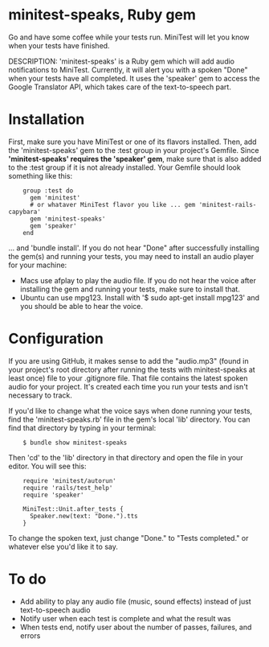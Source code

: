 minitest-speaks, Ruby gem
===================

Go and have some coffee while your tests run. MiniTest will let you know when your tests have finished.

DESCRIPTION: 'minitest-speaks' is a Ruby gem which will add audio notifications to MiniTest. Currently, it will alert you with a spoken "Done" when your tests have all completed. It uses the 'speaker' gem to access the Google Translator API, which takes care of the text-to-speech part.

Installation
============
First, make sure you have MiniTest or one of its flavors installed. Then, add the 'minitest-speaks' gem to the :test group in your project's Gemfile. Since **'minitest-speaks' requires the 'speaker' gem**, make sure that is also added to the :test group if it is not already installed. Your Gemfile should look something like this:

        group :test do
          gem 'minitest'
          # or whataver MiniTest flavor you like ... gem 'minitest-rails-capybara'
          gem 'minitest-speaks'
          gem 'speaker'
        end
        
... and 'bundle install'. If you do not hear "Done" after successfully installing the gem(s) and running your tests, you may need to install an audio player for your machine:

- Macs use afplay to play the audio file. If you do not hear the voice after installing the gem and running your tests, make sure to install that. 
- Ubuntu can use mpg123. Install with '$ sudo apt-get install mpg123' and you should be able to hear the voice.

Configuration
=============
If you are using GitHub, it makes sense to add the "audio.mp3" (found in your project's root directory after running the tests with minitest-speaks at least once) file to your .gitignore file. That file contains the latest spoken audio for your project. It's created each time you run your tests and isn't necessary to track.

If you'd like to change what the voice says when done running your tests, find the 'minitest-speaks.rb' file in the gem's local 'lib' directory. You can find that directory by typing in your terminal:
        
        $ bundle show minitest-speaks
        
Then 'cd' to the 'lib' directory in that directory and open the file in your editor. You will see this:

        require 'minitest/autorun'
        require 'rails/test_help'
        require 'speaker'
        
        MiniTest::Unit.after_tests {
          Speaker.new(text: "Done.").tts
        }
        
To change the spoken text, just change "Done." to "Tests completed." or whatever else you'd like it to say.

To do
=====
- Add ability to play any audio file (music, sound effects) instead of just text-to-speech audio
- Notify user when each test is complete and what the result was
- When tests end, notify user about the number of passes, failures, and errors
          

